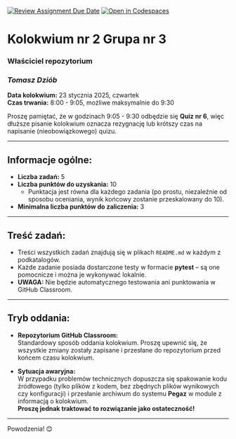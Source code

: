 [![Review Assignment Due Date](https://classroom.github.com/assets/deadline-readme-button-22041afd0340ce965d47ae6ef1cefeee28c7c493a6346c4f15d667ab976d596c.svg)](https://classroom.github.com/a/PN20wU9Z)
[![Open in Codespaces](https://classroom.github.com/assets/launch-codespace-2972f46106e565e64193e422d61a12cf1da4916b45550586e14ef0a7c637dd04.svg)](https://classroom.github.com/open-in-codespaces?assignment_repo_id=17828602)
# Kolokwium nr 2 Grupa nr 3
### Właściciel repozytorium
### *Tomasz Dziób*

**Data kolokwium:** 23 stycznia 2025, czwartek  
**Czas trwania:** 8:00 - 9:05, możliwe maksymalnie do 9:30  

Proszę pamiętać, że w godzinach 9:05 - 9:30 odbędzie się **Quiz nr 6**, więc dłuższe pisanie kolokwium oznacza rezygnację lub krótszy czas na napisanie (nieobowiązkowego) quizu.

---

## Informacje ogólne:

- **Liczba zadań:** 5  
- **Liczba punktów do uzyskania:** 10  
  - Punktacja jest równa dla każdego zadania (po prostu, niezależnie od sposobu oceniania, wynik końcowy zostanie przeskalowany do 10).  
- **Minimalna liczba punktów do zaliczenia:** 3  

---

## Treść zadań:

- Treści wszystkich zadań znajdują się w plikach `README.md` w każdym z podkatalogów.  
- Każde zadanie posiada dostarczone testy w formacie **pytest** – są one pomocnicze i można je wykonywać lokalnie.  
- **UWAGA:** Nie będzie automatycznego testowania ani punktowania w GitHub Classroom.

---

## Tryb oddania:

- **Repozytorium GitHub Classroom:**  
  Standardowy sposób oddania kolokwium. Proszę upewnić się, że wszystkie zmiany zostały zapisane i przesłane do repozytorium przed końcem czasu kolokwium.  

- **Sytuacja awaryjna:**  
  W przypadku problemów technicznych dopuszcza się spakowanie kodu źródłowego (tylko plików z kodem, bez zbędnych plików wynikowych czy konfiguracji) i przesłanie archiwum do systemu **Pegaz** w module z informacją o kolokwium.  
  **Proszę jednak traktować to rozwiązanie jako ostateczność!**

---

Powodzenia! 😊
